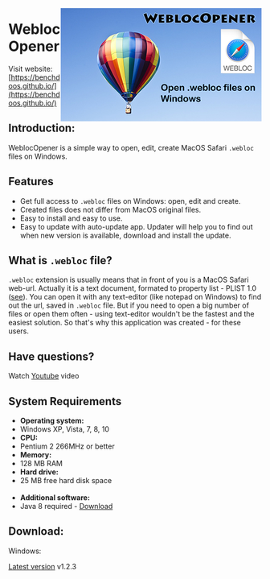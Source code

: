 [<img src="WeblocOpenerIntro.png" align="right" width="400" height="225" />](https://benchdoos.github.io/)

# WeblocOpener

Visit website: [https://benchdoos.github.io/](https://benchdoos.github.io/)

## Introduction:
WeblocOpener is a simple way to open, edit, create MacOS Safari `.webloc` files on Windows.

## Features

- Get full access to `.webloc` files on Windows: open, edit and create.
- Created files does not differ from MacOS original files.
- Easy to install and easy to use.
- Easy to update with auto-update app. 
Updater will help you to find out when new version is available, download and install the update.

## What is `.webloc` file?
`.webloc` extension is usually means that in front of you is a MacOS Safari web-url. 
Actually it is a text document, formated to property list - PLIST 1.0 
([see](https://developer.apple.com/library/content/documentation/General/Reference/InfoPlistKeyReference/Articles/AboutInformationPropertyListFiles.html)).
You can open it with any text-editor (like notepad on Windows) to find out the url, saved in `.webloc` file.
But if you need to open a big number of files or open them often - using text-editor wouldn't be the fastest and the easiest solution.
So that's why this application was created - for these users.


## Have questions? 
Watch [Youtube](https://youtu.be/Z-bT-VWMDsQ) video


## System Requirements

<ul class="SystemRequirements">
    <li><b>Operating system:</b></li>
    <li>Windows XP, Vista, 7, 8, 10</li>
    <li><b>CPU:</b></li>
    <li>Pentium 2 266MHz or better</li>
    <li><b>Memory:</b></li>
    <li>128 MB RAM</li>
    <li><b>Hard drive:</b></li>
    <li>25 MB free hard disk space</li>
    <br>
    <li><b>Additional software:</b></li>
<li>Java 8 required - <a href="https://java.com/download/">Download</a></li>
</ul>


## Download:
Windows:

[Latest version](https://github.com/benchdoos/WeblocOpener/releases/tag/v1.2.3) v1.2.3
